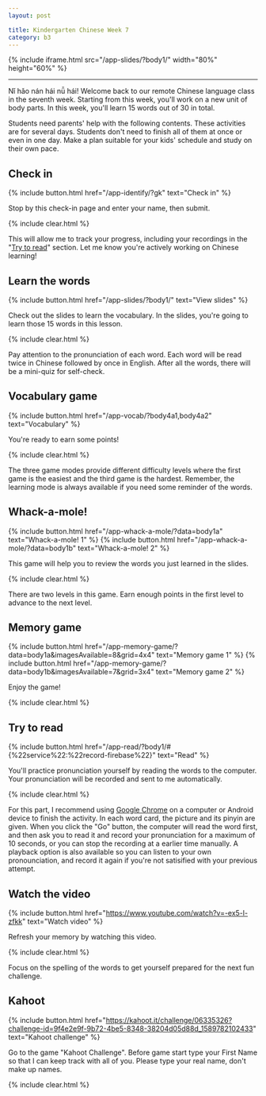 ```yaml
---
layout: post

title: Kindergarten Chinese Week 7
category: b3
---
```


{% include iframe.html src="/app-slides/?body1/" width="80%" height="60%" %}

---

Nǐ hǎo nán hái nǚ hái! Welcome back to our remote Chinese language class in the seventh week. Starting from this week, you'll work on a new unit of body parts. In this week, you'll learn 15 words out of 30 in total.

Students need parents' help with the following contents. These activities are for several days. Students don't need to finish all of them at once or even in one day. Make a plan suitable for your kids' schedule and study on their own pace.

## Check in

{% include button.html href="/app-identify/?gk" text="Check in" %}

Stop by this check-in page and enter your name, then submit.

{% include clear.html %}

This will allow me to track your progress, including your recordings in the "[Try to read](#try-to-read)" section. Let me know you're actively working on Chinese learning!

## Learn the words

{% include button.html href="/app-slides/?body1/" text="View slides" %}

Check out the slides to learn the vocabulary. In the slides, you're going to learn those 15 words in this lesson.

{% include clear.html %}

Pay attention to the pronunciation of each word. Each word will be read twice in Chinese followed by once in English. After all the words, there will be a mini-quiz for self-check.

## Vocabulary game

{% include button.html href="/app-vocab/?body4a1,body4a2" text="Vocabulary" %}

You're ready to earn some points!

{% include clear.html %}

The three game modes provide different difficulty levels where the first game is the easiest and the third game is the hardest. Remember, the learning mode is always available if you need some reminder of the words.

## Whack-a-mole!

{% include button.html href="/app-whack-a-mole/?data=body1a" text="Whack-a-mole! 1" %} {% include button.html href="/app-whack-a-mole/?data=body1b" text="Whack-a-mole! 2" %}

This game will help you to review the words you just learned in the slides.

{% include clear.html %}

There are two levels in this game. Earn enough points in the first level to advance to the next level.

## Memory game

{% include button.html href="/app-memory-game/?data=body1a&imagesAvailable=8&grid=4x4" text="Memory game 1" %} {% include button.html href="/app-memory-game/?data=body1b&imagesAvailable=7&grid=3x4" text="Memory game 2" %}

Enjoy the game!

{% include clear.html %}

## Try to read

{% include button.html href="/app-read/?body1/#{%22service%22:%22record-firebase%22}" text="Read" %}

You'll practice pronunciation yourself by reading the words to the computer. Your pronunciation will be recorded and sent to me automatically.

{% include clear.html %}

For this part, I recommend using [Google Chrome][chrome] on a computer or Android device to finish the activity. In each word card, the picture and its pinyin are given. When you click the "Go" button, the computer will read the word first, and then ask you to read it and record your pronunciation for a maximum of 10 seconds, or you can stop the recording at a earlier time manually. A playback option is also available so you can listen to your own pronounciation, and record it again if you're not satisified with your previous attempt.

## Watch the video

{% include button.html href="https://www.youtube.com/watch?v=-ex5-l-zfkk" text="Watch video" %}

Refresh your memory by watching this video.

{% include clear.html %}

Focus on the spelling of the words to get yourself prepared for the next fun challenge.

## Kahoot

{% include button.html href="https://kahoot.it/challenge/06335326?challenge-id=9f4e2e9f-9b72-4be5-8348-38204d05d88d_1589782102433" text="Kahoot challenge" %}

Go to the game "Kahoot Challenge". Before game start type your First Name so that I can keep track with all of you. Please type your real name, don't make up names.

{% include clear.html %}

[chrome]: https://www.google.com/intl/en/chrome/
